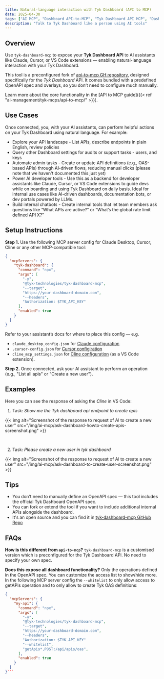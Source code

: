 ```yaml
---
title: Natural-language interaction with Tyk Dashboard (API to MCP)
date: 2025-04-30
tags: ["AI MCP", "Dashboard API-to-MCP", "Tyk Dashboard API MCP", "Dashboard API", "Talk to Tyk Dashboard", "AI Management"]
description: "Talk to Tyk Dashboard like a person using AI tools"
---
```


## Overview

Use `tyk-dashboard-mcp` to expose your **Tyk Dashboard API** to AI assistants like Claude, Cursor, or VS Code extensions — enabling natural-language interaction with your Tyk Dashboard.

This tool is a preconfigured fork of [api-to-mcp GH repository](ttps://github.com/TykTechnologies/api-to-mcp), designed specifically for the *Tyk Dashboard* API. It comes bundled with a predefined OpenAPI spec and overlays, so you don’t need to configure much manually.

Learn more about the core functionality in the [API to MCP guide]({{< ref "ai-management/tyk-mcps/api-to-mcp/" >}}).


## Use Cases

Once connected, you, with your AI assistants, can perform helpful actions on your Tyk Dashboard using natural language. For example:
- Explore your API landscape - List APIs, describe endpoints in plain English, review policies
- Query other Dashboard settings for audits or support tasks - users, and keys
- Automate admin tasks - Create or update API definitions (e.g., OAS-based APIs) through AI-driven flows, reducing manual clicks (please note that we haven't documented this just yet)
- Power AI developer tools - Use this as a backend for developer assistants like Claude, Cursor, or VS Code extensions to guide devs while on boarding and using Tyk Dashboard on daily basis. Ideal for internal use cases like AI-driven dashboards, documentation bots, or dev portals powered by LLMs.
- Build internal chatbots - Create internal tools that let team members ask questions like “What APIs are active?” or “What’s the global rate limit defined API X?”


## Setup Instructions

**Step 1.** Use the following MCP server config for Claude Desktop, Cursor, Cline or any other MCP-compatible tool:

```json
{
  "mcpServers": {
    "tyk-dashboard": {
      "command": "npx",
      "args": [
        "-y",
        "@tyk-technologies/tyk-dashboard-mcp",
        "--target",
        "https://your-dashboard-domain.com",
        "--headers",
        "Authorization: $TYK_API_KEY"
      ],
      "enabled": true
    }
  }
}
```

Refer to your assistant’s docs for where to place this config — e.g.
- `claude_desktop_config.json` for [Claude configuration](https://modelcontextprotocol.io/quickstart/user#2-add-the-filesystem-mcp-server)
- `.cursor-config.json` for [Cursor configiration](https://docs.cursor.com/context/model-context-protocol#configuring-mcp-servers)
- `cline_mcp_settings.json` for [Cline configuration](https://docs.roocode.com/features/mcp/using-mcp-in-roo#configuring-mcp-servers) (as a VS Code extension).

**Step 2.**
Once connected, ask your AI assistant to perform an operation (e.g., "List all apis" or "Create a new user").

## Examples

Here you can see the response of asking the *Cline* in VS Code:

1. Task: *Show me the Tyk dashboard api endpoint to create apis*

{{< img alt="Screenshot of the response to request of AI to create a new user" src="/img/ai-mcp/ask-dashboard-howto-create-apis-screenshot.png" >}}

</br>

2. Task: *Please create a new user in tyk dashboard*

{{< img alt="Screenshot of the response to request of AI to create a new user" src="/img/ai-mcp/ask-dashboard-to-create-user-screenshot.png" >}}

## Tips

- You don’t need to manually define an OpenAPI spec — this tool includes the official Tyk Dashboard OpenAPI spec.
- You can fork or extend the tool if you want to include additional internal APIs alongside the dashboard.
- It's an open source and you can find it in [tyk-dashboard-mcp GitHub Repo](https://github.com/TykTechnologies/tyk-dashboard-mcp)

## FAQs

**How is this different from `api-to-mcp`?**
`tyk-dashboard-mcp` is a customised version which is preconfigured for the Tyk Dashboard API. No need to specify your own spec.

**Does this expose all dashboard functionality?**
Only the operations defined in the OpenAPI spec. You can customize the access list to show/hide more. In the following MCP server config the `--whitelist` to only allow access to getAPIs operation and to only allow to create Tyk OAS definitions:

```json
{
  "mcpServers": {
    "my-api": {
      "command": "npx",
      "args": [
        "-y",
        "@tyk-technologies/tyk-dashboard-mcp",
        "--target",
        "https://your-dashboard-domain.com",
        "--headers",
        "Authorization: $TYK_API_KEY"
        "--whitelist",
        "getApis*,POST:/api/apis/oas",
      ],
      "enabled": true
    }
  }
}```



